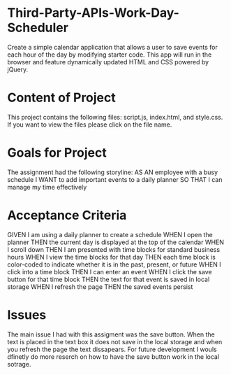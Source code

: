 # Third-Party-APIs-Work-Day-Scheduler

Create a simple calendar application that allows a user to save events for each hour of the day by modifying starter code. This app will run in the browser and feature dynamically updated HTML and CSS powered by jQuery.


# Content of Project
This project contains the following files: script.js, index.html, and style.css. If you want to view the files please click on the file name.

# Goals for Project
The assignment had the following storyline: AS AN employee with a busy schedule
I WANT to add important events to a daily planner
SO THAT I can manage my time effectively

# Acceptance Criteria
GIVEN I am using a daily planner to create a schedule
WHEN I open the planner
THEN the current day is displayed at the top of the calendar
WHEN I scroll down
THEN I am presented with time blocks for standard business hours
WHEN I view the time blocks for that day
THEN each time block is color-coded to indicate whether it is in the past, present, or future
WHEN I click into a time block
THEN I can enter an event
WHEN I click the save button for that time block
THEN the text for that event is saved in local storage
WHEN I refresh the page
THEN the saved events persist

# Issues

The main issue I had with this assigment was the save button. When the text is placed in the text box it does not save in the local storage and when you refresh the page the text dissapears. For future development I wouls dfinetly do more reserch on how to have the save button work in the local sotrage. 
